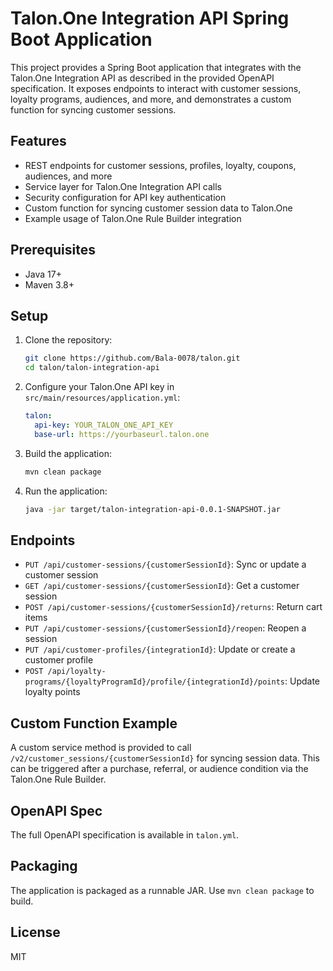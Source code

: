 # Talon.One Integration API Spring Boot Application

This project provides a Spring Boot application that integrates with the Talon.One Integration API as described in the provided OpenAPI specification. It exposes endpoints to interact with customer sessions, loyalty programs, audiences, and more, and demonstrates a custom function for syncing customer sessions.

## Features
- REST endpoints for customer sessions, profiles, loyalty, coupons, audiences, and more
- Service layer for Talon.One Integration API calls
- Security configuration for API key authentication
- Custom function for syncing customer session data to Talon.One
- Example usage of Talon.One Rule Builder integration

## Prerequisites
- Java 17+
- Maven 3.8+

## Setup
1. Clone the repository:
   ```sh
   git clone https://github.com/Bala-0078/talon.git
   cd talon/talon-integration-api
   ```
2. Configure your Talon.One API key in `src/main/resources/application.yml`:
   ```yaml
   talon:
     api-key: YOUR_TALON_ONE_API_KEY
     base-url: https://yourbaseurl.talon.one
   ```
3. Build the application:
   ```sh
   mvn clean package
   ```
4. Run the application:
   ```sh
   java -jar target/talon-integration-api-0.0.1-SNAPSHOT.jar
   ```

## Endpoints
- `PUT /api/customer-sessions/{customerSessionId}`: Sync or update a customer session
- `GET /api/customer-sessions/{customerSessionId}`: Get a customer session
- `POST /api/customer-sessions/{customerSessionId}/returns`: Return cart items
- `PUT /api/customer-sessions/{customerSessionId}/reopen`: Reopen a session
- `PUT /api/customer-profiles/{integrationId}`: Update or create a customer profile
- `POST /api/loyalty-programs/{loyaltyProgramId}/profile/{integrationId}/points`: Update loyalty points

## Custom Function Example
A custom service method is provided to call `/v2/customer_sessions/{customerSessionId}` for syncing session data. This can be triggered after a purchase, referral, or audience condition via the Talon.One Rule Builder.

## OpenAPI Spec
The full OpenAPI specification is available in `talon.yml`.

## Packaging
The application is packaged as a runnable JAR. Use `mvn clean package` to build.

## License
MIT
